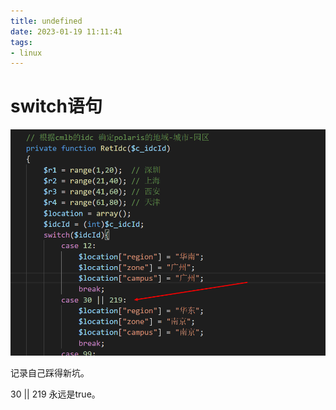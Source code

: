 ```yaml
---
title: undefined
date: 2023-01-19 11:11:41
tags:
- linux
---
```


# switch语句

![1bbc604cb37981f2ff130c330654c424.png](image/1bbc604cb37981f2ff130c330654c424.png)

记录自己踩得新坑。

30 || 219 永远是true。
